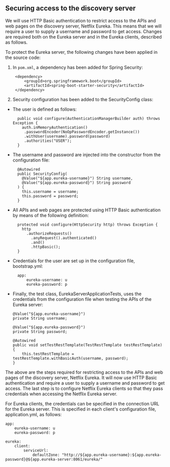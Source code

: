 ## Securing access to the discovery server

We will use HTTP Basic authentication to restrict access to the APIs and web pages on the discovery server, Netflix Eureka. This means that we will require a user to supply a username and password to get access. Changes are required both on the Eureka server and in the Eureka clients, described as follows.

To protect the Eureka server, the following changes have been applied in the source code:

1. In `pom.xml`, a dependency has been added for Spring Security:

        <dependency>
            <groupId>org.springframework.boot</groupId>
            <artifactId>spring-boot-starter-security</artifactId>
        </dependency>

2. Security configuration has been added to the SecurityConfig class:

* The user is defined as follows:

        public void configure(AuthenticationManagerBuilder auth) throws Exception {
          auth.inMemoryAuthentication()
           .passwordEncoder(NoOpPasswordEncoder.getInstance())
           .withUser(username).password(password)
           .authorities("USER");
        }

* The username and password are injected into the constructor from the configuration file:

        @Autowired
        public SecurityConfig(
          @Value("${app.eureka-username}") String username,
          @Value("${app.eureka-password}") String password
        ) {
          this.username = username;
          this.password = password;
        }

* All APIs and web pages are protected using HTTP Basic authentication by means of the following definition:

        protected void configure(HttpSecurity http) throws Exception {
          http
            .authorizeRequests()
              .anyRequest().authenticated()
              .and()
              .httpBasic();
        }

* Credentials for the user are set up in the configuration file, bootstrap.yml:


        app:
            eureka-username: u
            eureka-password: p

* Finally, the test class, EurekaServerApplicationTests, uses the credentials from the configuration file when testing the APIs of the Eureka server:


      @Value("${app.eureka-username}")
      private String username;
    
      @Value("${app.eureka-password}")
      private String password;
    
      @Autowired
      public void setTestRestTemplate(TestRestTemplate testRestTemplate) {
          this.testRestTemplate = testRestTemplate.withBasicAuth(username, password);
      }

The above are the steps required for restricting access to the APIs and web pages of the discovery server, Netflix Eureka. It will now use HTTP Basic authentication and require a user to supply a username and password to get access. The last step is to configure Netflix Eureka clients so that they pass credentials when accessing the Netflix Eureka server.

For Eureka clients, the credentials can be specified in the connection URL for the Eureka server. This is specified in each client's configuration file, application.yml, as follows:

    app:
        eureka-username: u
        eureka-password: p
    
    eureka:
        client:
            serviceUrl:
                defaultZone: "http://${app.eureka-username}:${app.eureka-password}@${app.eureka-server:8061/eureka/"